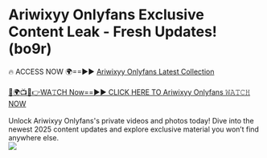 # Ariwixyy Onlyfans Exclusive Content Leak - Fresh Updates! (bo9r)

🔥 ACCESS NOW 🌍==►► <a href="https://tinyurl.com/kvy9nzfs" rel="nofollow">Ariwixyy Onlyfans Latest Collection</a>
<br><br>
[🔴🌍📺📱👉WA𝚃CH Now==►► CLICK HERE TO Ariwixyy Onlyfans 𝚆𝙰𝚃𝙲𝙷 NOW](https://tinyurl.com/kvy9nzfs)
<br><br>
Unlock Ariwixyy Onlyfans's private videos and photos today! Dive into the newest 2025 content updates and explore exclusive material you won’t find anywhere else.
<br>
<a href="https://tinyurl.com/kvy9nzfs" rel="nofollow" data-target="animated-image.originalLink"><img src="https://camo.githubusercontent.com/8a4f000d20f83aca3bf7ec5f350d767afa0574a8a352519fd8cfa583a6f93a33/68747470733a2f2f692e696d6775722e636f6d2f644a486b345a712e676966" data-canonical-src="https://i.imgur.com/dJHk4Zq.gif" style="max-width: 100%; display: inline-block;" data-target="animated-image.originalImage"></a>
<br>
